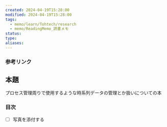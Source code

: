 ```yaml
---
created: 2024-04-19T15:28:00
modified: 2024-04-19T15:28:00
tags:
  - memo/learn/Tohtech/research
  - memo/ReadingMemo_読書メモ
status: 
type: 
aliases:
---
```

### 参考リンク
## 本題
プロセス管理周りで使用するような時系列データの管理とか扱いについての本
### 目次
- [ ] 写真を添付する
### 
